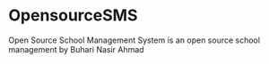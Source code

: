 # OpensourceSMS
Open Source School Management System is an open source school management by Buhari Nasir Ahmad
